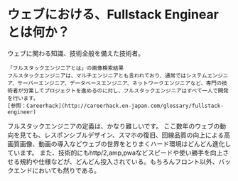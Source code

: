# ウェブにおける、Fullstack Enginear とは何か？

ウェブに関わる知識、技術全般を備えた技術者。


    「フルスタックエンジニアとは」の画像検索結果
    フルスタックエンジニアは、マルチエンジニアとも言われており、通常ではシステムエンジニア、サーバーエンジニア、データベースエンジニア、ネットワークエンジニアなど、専門の技術者が分業してプロジェクトを進めるのに対し、フルスタックエンジニアはすべて一人で開発を行います。
    [参照：Careerhack](http://careerhack.en-japan.com/glossary/fullstack-engineer)


フルスタックエンジニアの定義は、かなり難しいです。
ここ数年のウェブの動向を見ても、レスポンシブルデザイン、スマホの復旧、回線品質の向上による高画質画像、動画の導入などウェブの世界をとりまくハード環境はどんどん進化しています。
また、技術的にもhttp/2,amp,pwaなどスピードや使い勝手を向上させる規約や仕様などが、どんどん投入されている。もちろんフロント以外、バックエンドにおいても然りである。



